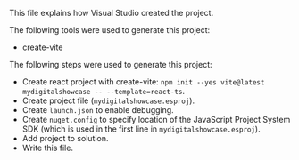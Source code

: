 This file explains how Visual Studio created the project.

The following tools were used to generate this project:
- create-vite

The following steps were used to generate this project:
- Create react project with create-vite: `npm init --yes vite@latest mydigitalshowcase -- --template=react-ts`.
- Create project file (`mydigitalshowcase.esproj`).
- Create `launch.json` to enable debugging.
- Create `nuget.config` to specify location of the JavaScript Project System SDK (which is used in the first line in `mydigitalshowcase.esproj`).
- Add project to solution.
- Write this file.
